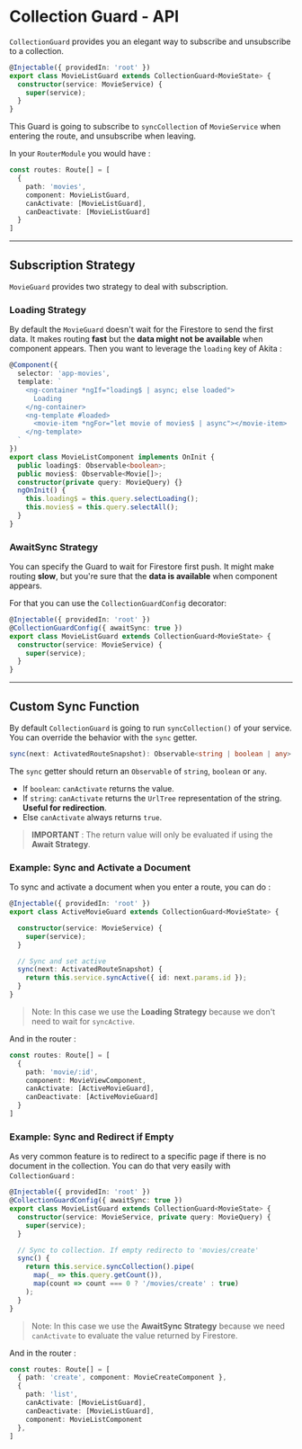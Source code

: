 # Collection Guard - API
`CollectionGuard` provides you an elegant way to subscribe and unsubscribe to a collection.

```typescript
@Injectable({ providedIn: 'root' })
export class MovieListGuard extends CollectionGuard<MovieState> {
  constructor(service: MovieService) {
    super(service);
  }
}
```

This Guard is going to subscribe to `syncCollection` of `MovieService` when entering the route, and unsubscribe when leaving.

In your `RouterModule` you would have : 
```typescript
const routes: Route[] = [
  {
    path: 'movies',
    component: MovieListGuard,
    canActivate: [MovieListGuard],
    canDeactivate: [MovieListGuard]
  }
]
```

---

## Subscription Strategy
`MovieGuard` provides two strategy to deal with subscription.

### Loading Strategy
By default the `MovieGuard` doesn't wait for the Firestore to send the first data. It makes routing **fast** but the **data might not be available** when component appears. Then you want to leverage the `loading` key of Akita : 

```typescript
@Component({
  selector: 'app-movies',
  template: `
    <ng-container *ngIf="loading$ | async; else loaded">
      Loading
    </ng-container>
    <ng-template #loaded>
      <movie-item *ngFor="let movie of movies$ | async"></movie-item>
    </ng-template>
  `
})
export class MovieListComponent implements OnInit {
  public loading$: Observable<boolean>;
  public movies$: Observable<Movie[]>;
  constructor(private query: MovieQuery) {}
  ngOnInit() {
    this.loading$ = this.query.selectLoading();
    this.movies$ = this.query.selectAll();
  }
}
```

### AwaitSync Strategy
You can specify the Guard to wait for Firestore first push. It might make routing **slow**, but you're sure that the **data is available** when component appears.

For that you can use the `CollectionGuardConfig` decorator: 

```typescript
@Injectable({ providedIn: 'root' })
@CollectionGuardConfig({ awaitSync: true })
export class MovieListGuard extends CollectionGuard<MovieState> {
  constructor(service: MovieService) {
    super(service);
  }
}
```

---

## Custom Sync Function
By default `CollectionGuard` is going to run `syncCollection()` of your service. You can override the behavior with the `sync` getter.

```typescript
sync(next: ActivatedRouteSnapshot): Observable<string | boolean | any>
```

The `sync` getter should return an `Observable` of `string`, `boolean` or `any`.
- If `boolean`: `canActivate` returns the value.
- If `string`: `canActivate` returns the `UrlTree` representation of the string. **Useful for redirection**.
- Else `canActivate` always returns `true`.

> **IMPORTANT** : The return value will only be evaluated if using the **Await Strategy**.

### Example: Sync and Activate a Document
To sync and activate a document when you enter a route, you can do :
```typescript
@Injectable({ providedIn: 'root' })
export class ActiveMovieGuard extends CollectionGuard<MovieState> {

  constructor(service: MovieService) {
    super(service);
  }

  // Sync and set active
  sync(next: ActivatedRouteSnapshot) {
    return this.service.syncActive({ id: next.params.id });
  }
}
```

> Note: In this case we use the **Loading Strategy** because we don't need to wait for `syncActive`.

And in the router : 
```typescript
const routes: Route[] = [
  {
    path: 'movie/:id',
    component: MovieViewComponent,
    canActivate: [ActiveMovieGuard],
    canDeactivate: [ActiveMovieGuard]
  }
]
```

### Example: Sync and Redirect if Empty
As very common feature is to redirect to a specific page if there is no document in the collection. You can do that very easily with `CollectionGuard` : 

```typescript
@Injectable({ providedIn: 'root' })
@CollectionGuardConfig({ awaitSync: true })
export class MovieListGuard extends CollectionGuard<MovieState> {
  constructor(service: MovieService, private query: MovieQuery) {
    super(service);
  }

  // Sync to collection. If empty redirecto to 'movies/create'
  sync() {
    return this.service.syncCollection().pipe(
      map(_ => this.query.getCount()),
      map(count => count === 0 ? '/movies/create' : true)
    );
  }
}
```

> Note: In this case we use the **AwaitSync Strategy** because we need `canActivate` to evaluate the value returned by Firestore.

And in the router : 
```typescript
const routes: Route[] = [
  { path: 'create', component: MovieCreateComponent },
  {
    path: 'list',
    canActivate: [MovieListGuard],
    canDeactivate: [MovieListGuard],
    component: MovieListComponent
  },
]
```
